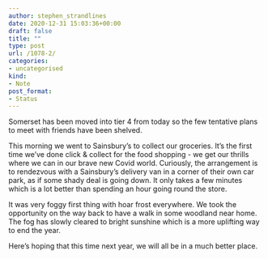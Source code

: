 ```yaml
---
author: stephen_strandlines
date: 2020-12-31 15:03:36+00:00
draft: false
title: ""
type: post
url: /1078-2/
categories:
- uncategorised
kind:
- Note
post_format:
- Status
---
```


Somerset has been moved into tier 4 from today so the few tentative plans to meet with friends have been shelved.

This morning we went to Sainsbury’s to collect our groceries. It’s the first time we’ve done click & collect for the food shopping - we get our thrills where we can in our brave new Covid world. Curiously, the arrangement is to rendezvous with a Sainsbury’s delivery van in a corner of their own car park, as if some shady deal is going down. It only takes a few minutes which is a lot better than spending an hour going round the store.

It was very foggy first thing with hoar frost everywhere. We took the opportunity on the way back to have a walk in some woodland near home. The fog has slowly cleared to bright sunshine which is a more uplifting way to end the year.

Here’s hoping that this time next year, we will all be in a much better place.
